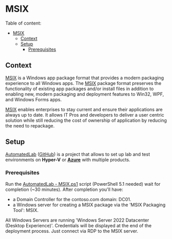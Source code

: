 # MSIX

Table of content:
- [MSIX](#msix)
  - [Context](#context)
  - [Setup](#setup)
    - [Prerequisites](#prerequisites)

## Context

[MSIX](https://learn.microsoft.com/en-us/windows/msix/overview) is a Windows app package format that provides a modern packaging experience to all Windows apps. The [MSIX](https://learn.microsoft.com/en-us/windows/msix/overview) package format preserves the functionality of existing app packages and/or install files in addition to enabling new, modern packaging and deployment features to Win32, WPF, and Windows Forms apps.

[MSIX](https://learn.microsoft.com/en-us/windows/msix/overview) enables enterprises to stay current and ensure their applications are always up to date. It allows IT Pros and developers to deliver a user centric solution while still reducing the cost of ownership of application by reducing the need to repackage.


## Setup

[AutomatedLab](https://automatedlab.org) ([GitHub](https://github.com/AutomatedLab/AutomatedLab)) is a project that allows to set up lab and test environments on **Hyper-V** or **[Azure](https://portal.azure.com/)** with multiple products.
### Prerequisites 

Run the [AutomatedLab - MSIX.ps1](AutomatedLab%20-%20MSIX.ps1) script (PowerShell 5.1 needed) wait for completion (~30 minutes).
After completion you'll have:
* a Domain Controller for the contoso.com domain: DC01.
* a Windows server for creating a MSIX package via the 'MSIX Packaging Tool': MSIX.

All Windows Servers are running 'Windows Server 2022 Datacenter (Desktop Experience)'. Credentials will be displayed at the end of the deployment process. Just connect via RDP to the MSIX server. 
